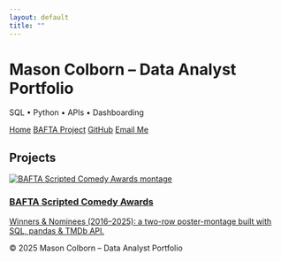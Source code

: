 ```yaml
---
layout: default
title: ""
---
```


<h1>Mason Colborn – Data Analyst Portfolio</h1>
<p class="subtitle">SQL • Python • APIs • Dashboarding</p>

<nav class="site-nav">
  <a href="{{ "/" | relative_url }}">Home</a>
  <a href="{{ "/bafta-scripted-comedy/" | relative_url }}">BAFTA Project</a>
  <a href="https://github.com/relaxedmason">GitHub</a>
  <a href="mailto:masoncolborn@gmail.com">Email Me</a>
</nav>

## Projects
<section class="projects">
  <article class="project-card">
    <a href="{{ "/bafta-scripted-comedy/" | relative_url }}">
      <img 
        src="{{ '/assets/images/bafta_scripted_comedy_visualization.png' | relative_url }}"
        alt="BAFTA Scripted Comedy Awards montage" />
      <h3>BAFTA Scripted Comedy Awards</h3>
      <p>Winners & Nominees (2016–2025): a two-row poster-montage built with SQL, pandas & TMDb API.</p>
    </a>
  </article>
  <!-- add more project-cards here -->
</section>

<footer class="site-footer">
  <p>© 2025 Mason Colborn – Data Analyst Portfolio</p>
</footer>


